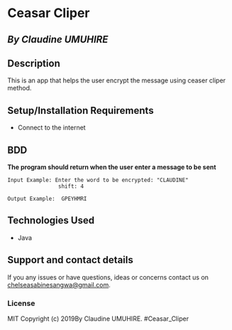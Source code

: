 # Ceasar Cliper

## *By Claudine UMUHIRE*

## Description

This is an app that helps the user encrypt the message using ceaser cliper method.

## Setup/Installation Requirements
* Connect to the internet



## BDD

**The program should return when the user enter a message to be sent** 

    Input Example: Enter the word to be encrypted: "CLAUDINE"
                    shift: 4

    Output Example:  GPEYHMRI
 


## Technologies Used

* Java
 
## Support and contact details
If you any issues or have questions, ideas or concerns contact us on chelseasabinesangwa@gmail.com.

### License
MIT Copyright (c) 2019By Claudine UMUHIRE. #Ceasar_Cliper 
